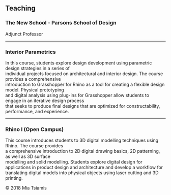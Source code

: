 ## Teaching

### The New School - Parsons School of Design
Adjunct Professor

------
### Interior Parametrics

In this course, students explore design development using parametric design strategies in a series of  
individual projects focused on architectural and interior design. The course provides a comprehensive  
introduction to Grasshopper for Rhino as a tool for creating a flexible design model. Physical prototyping  
and digital analysis using plug-ins for Grasshopper allow students to engage in an iterative design process  
that seeks to produce final designs that are optimized for constructability, performance, and experience.

------
### Rhino I (Open Campus)

This course introduces students to 3D digital modelling techniques using Rhino. The course provides  
a comprehensive introduction to 2D digital drawing basics, 2D patterning, as well as 3D surface  
modelling and solid modelling. Students explore digital design for applications in product design and
architecture and develop a workflow for translating digital models into physical objects using laser cutting
and 3D printing.


© 2018 Mia Tsiamis
